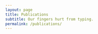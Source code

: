 ```yaml
---
layout: page
title: Publications
subtitle: Our fingers hurt from typing.
permalink: /publications/
---
```

